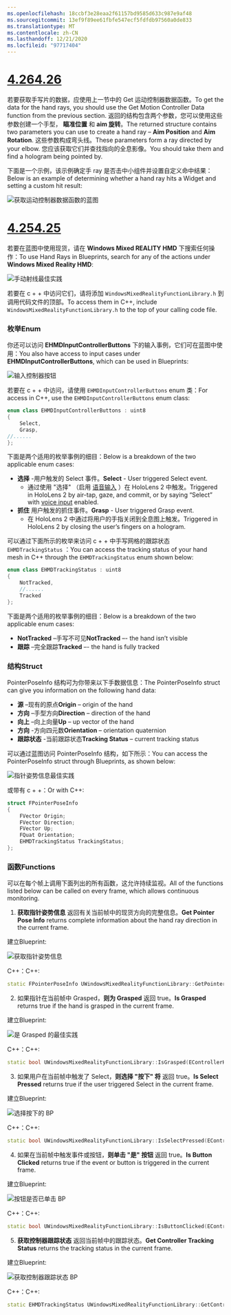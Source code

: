 ```yaml
---
ms.openlocfilehash: 18ccbf3e28eaa2f61157bd9585d633c987e9af48
ms.sourcegitcommit: 13ef9f89ee61fbfe547ecf5fdfdb97560a0de833
ms.translationtype: MT
ms.contentlocale: zh-CN
ms.lasthandoff: 12/21/2020
ms.locfileid: "97717404"
---
```

# <a name="426"></a>[<span data-ttu-id="63071-101">4.26</span><span class="sxs-lookup"><span data-stu-id="63071-101">4.26</span></span>](#tab/426)

<span data-ttu-id="63071-102">若要获取手写片的数据，应使用上一节中的 Get 运动控制器数据函数。</span><span class="sxs-lookup"><span data-stu-id="63071-102">To get the data for the hand rays, you should use the Get Motion Controller Data function from the previous section.</span></span> <span data-ttu-id="63071-103">返回的结构包含两个参数，您可以使用这些参数创建一个手型， **瞄准位置** 和 **aim 旋转**。</span><span class="sxs-lookup"><span data-stu-id="63071-103">The returned structure contains two parameters you can use to create a hand ray – **Aim Position** and **Aim Rotation**.</span></span> <span data-ttu-id="63071-104">这些参数构成弯头线。</span><span class="sxs-lookup"><span data-stu-id="63071-104">These parameters form a ray directed by your elbow.</span></span> <span data-ttu-id="63071-105">您应该获取它们并查找指向的全息影像。</span><span class="sxs-lookup"><span data-stu-id="63071-105">You should take them and find a hologram being pointed by.</span></span>

<span data-ttu-id="63071-106">下面是一个示例，该示例确定手 ray 是否击中小组件并设置自定义命中结果：</span><span class="sxs-lookup"><span data-stu-id="63071-106">Below is an example of determining whether a hand ray hits a Widget and setting a custom hit result:</span></span>

![获取运动控制器数据函数的蓝图](../images/unreal-hand-tracking-img-04.png) 

# <a name="425"></a>[<span data-ttu-id="63071-108">4.25</span><span class="sxs-lookup"><span data-stu-id="63071-108">4.25</span></span>](#tab/425)

<span data-ttu-id="63071-109">若要在蓝图中使用现货，请在 **Windows Mixed REALITY HMD** 下搜索任何操作：</span><span class="sxs-lookup"><span data-stu-id="63071-109">To use Hand Rays in Blueprints, search for any of the actions under **Windows Mixed Reality HMD**:</span></span>

![手动射线最佳实践](../images/unreal/hand-rays-bp.png)

<span data-ttu-id="63071-111">若要在 c + + 中访问它们，请将添加 `WindowsMixedRealityFunctionLibrary.h` 到调用代码文件的顶部。</span><span class="sxs-lookup"><span data-stu-id="63071-111">To access them in C++, include `WindowsMixedRealityFunctionLibrary.h` to the top of your calling code file.</span></span>

### <a name="enum"></a><span data-ttu-id="63071-112">枚举</span><span class="sxs-lookup"><span data-stu-id="63071-112">Enum</span></span>

<span data-ttu-id="63071-113">你还可以访问 **EHMDInputControllerButtons** 下的输入事例，它们可在蓝图中使用：</span><span class="sxs-lookup"><span data-stu-id="63071-113">You also have access to input cases under **EHMDInputControllerButtons**, which can be used in Blueprints:</span></span>

![输入控制器按钮](../images/unreal/input-controller-buttons.png)

<span data-ttu-id="63071-115">若要在 c + + 中访问，请使用 `EHMDInputControllerButtons` enum 类：</span><span class="sxs-lookup"><span data-stu-id="63071-115">For access in C++, use the `EHMDInputControllerButtons` enum class:</span></span>
```cpp
enum class EHMDInputControllerButtons : uint8
{
    Select,
    Grasp,
//......
};
```

<span data-ttu-id="63071-116">下面是两个适用的枚举事例的细目：</span><span class="sxs-lookup"><span data-stu-id="63071-116">Below is a breakdown of the two applicable enum cases:</span></span>

* <span data-ttu-id="63071-117">**选择** -用户触发的 Select 事件。</span><span class="sxs-lookup"><span data-stu-id="63071-117">**Select** - User triggered Select event.</span></span>
    * <span data-ttu-id="63071-118">通过使用 "选择" （启用 [语音输入](../unreal-voice-input.md) ）在 HoloLens 2 中触发。</span><span class="sxs-lookup"><span data-stu-id="63071-118">Triggered in HoloLens 2 by air-tap, gaze, and commit, or by saying “Select” with [voice input](../unreal-voice-input.md) enabled.</span></span>
* <span data-ttu-id="63071-119">**抓住** 用户触发的抓住事件。</span><span class="sxs-lookup"><span data-stu-id="63071-119">**Grasp** - User triggered Grasp event.</span></span>
    * <span data-ttu-id="63071-120">在 HoloLens 2 中通过将用户的手指关闭到全息图上触发。</span><span class="sxs-lookup"><span data-stu-id="63071-120">Triggered in HoloLens 2 by closing the user’s fingers on a hologram.</span></span>

<span data-ttu-id="63071-121">可以通过下面所示的枚举来访问 c + + 中手写网格的跟踪状态 `EHMDTrackingStatus` ：</span><span class="sxs-lookup"><span data-stu-id="63071-121">You can access the tracking status of your hand mesh in C++ through the `EHMDTrackingStatus` enum shown below:</span></span>

```cpp
enum class EHMDTrackingStatus : uint8
{
    NotTracked,
    //......
    Tracked
};
```

<span data-ttu-id="63071-122">下面是两个适用的枚举事例的细目：</span><span class="sxs-lookup"><span data-stu-id="63071-122">Below is a breakdown of the two applicable enum cases:</span></span>

* <span data-ttu-id="63071-123">**NotTracked** –手写不可见</span><span class="sxs-lookup"><span data-stu-id="63071-123">**NotTracked** –- the hand isn’t visible</span></span>
* <span data-ttu-id="63071-124">**跟踪** –完全跟踪</span><span class="sxs-lookup"><span data-stu-id="63071-124">**Tracked** –- the hand is fully tracked</span></span>

### <a name="struct"></a><span data-ttu-id="63071-125">结构</span><span class="sxs-lookup"><span data-stu-id="63071-125">Struct</span></span>

<span data-ttu-id="63071-126">PointerPoseInfo 结构可为你带来以下手数据信息：</span><span class="sxs-lookup"><span data-stu-id="63071-126">The PointerPoseInfo struct can give you information on the following hand data:</span></span>

* <span data-ttu-id="63071-127">**源** –现有的原点</span><span class="sxs-lookup"><span data-stu-id="63071-127">**Origin** – origin of the hand</span></span>
* <span data-ttu-id="63071-128">**方向** –手型方向</span><span class="sxs-lookup"><span data-stu-id="63071-128">**Direction** – direction of the hand</span></span>
* <span data-ttu-id="63071-129">**向上** –向上向量</span><span class="sxs-lookup"><span data-stu-id="63071-129">**Up** – up vector of the hand</span></span>
* <span data-ttu-id="63071-130">**方向** -方向四元数</span><span class="sxs-lookup"><span data-stu-id="63071-130">**Orientation** – orientation quaternion</span></span>
* <span data-ttu-id="63071-131">**跟踪状态** -当前跟踪状态</span><span class="sxs-lookup"><span data-stu-id="63071-131">**Tracking Status** – current tracking status</span></span>

<span data-ttu-id="63071-132">可以通过蓝图访问 PointerPoseInfo 结构，如下所示：</span><span class="sxs-lookup"><span data-stu-id="63071-132">You can access the PointerPoseInfo struct through Blueprints, as shown below:</span></span>

![指针姿势信息最佳实践](../images/unreal/pointer-pose-info-bp.png)

<span data-ttu-id="63071-134">或带有 c + +：</span><span class="sxs-lookup"><span data-stu-id="63071-134">Or with C++:</span></span>

```cpp
struct FPointerPoseInfo
{
    FVector Origin;
    FVector Direction;
    FVector Up;
    FQuat Orientation;
    EHMDTrackingStatus TrackingStatus;
};
```

### <a name="functions"></a><span data-ttu-id="63071-135">函数</span><span class="sxs-lookup"><span data-stu-id="63071-135">Functions</span></span>

<span data-ttu-id="63071-136">可以在每个帧上调用下面列出的所有函数，这允许持续监视。</span><span class="sxs-lookup"><span data-stu-id="63071-136">All of the functions listed below can be called on every frame, which allows continuous monitoring.</span></span>

1. <span data-ttu-id="63071-137">**获取指针姿势信息** 返回有关当前帧中的现货方向的完整信息。</span><span class="sxs-lookup"><span data-stu-id="63071-137">**Get Pointer Pose Info** returns complete information about the hand ray direction in the current frame.</span></span>

<span data-ttu-id="63071-138">建立</span><span class="sxs-lookup"><span data-stu-id="63071-138">Blueprint:</span></span>

![获取指针姿势信息](../images/unreal/get-pointer-pose-info.png)

<span data-ttu-id="63071-140">C++：</span><span class="sxs-lookup"><span data-stu-id="63071-140">C++:</span></span>
```cpp
static FPointerPoseInfo UWindowsMixedRealityFunctionLibrary::GetPointerPoseInfo(EControllerHand hand);
```

2. <span data-ttu-id="63071-141">如果指针在当前帧中 Grasped，**则为 Grasped** 返回 true。</span><span class="sxs-lookup"><span data-stu-id="63071-141">**Is Grasped** returns true if the hand is grasped in the current frame.</span></span>

<span data-ttu-id="63071-142">建立</span><span class="sxs-lookup"><span data-stu-id="63071-142">Blueprint:</span></span>

![是 Grasped 的最佳实践](../images/unreal/is-grasped-bp.png)

<span data-ttu-id="63071-144">C++：</span><span class="sxs-lookup"><span data-stu-id="63071-144">C++:</span></span>
```cpp
static bool UWindowsMixedRealityFunctionLibrary::IsGrasped(EControllerHand hand);
```

3. <span data-ttu-id="63071-145">如果用户在当前帧中触发了 Select，**则选择 "按下" 将** 返回 true。</span><span class="sxs-lookup"><span data-stu-id="63071-145">**Is Select Pressed** returns true if the user triggered Select in the current frame.</span></span>

<span data-ttu-id="63071-146">建立</span><span class="sxs-lookup"><span data-stu-id="63071-146">Blueprint:</span></span>

![选择按下的 BP](../images/unreal/is-select-pressed-bp.png)

<span data-ttu-id="63071-148">C++：</span><span class="sxs-lookup"><span data-stu-id="63071-148">C++:</span></span>
```cpp
static bool UWindowsMixedRealityFunctionLibrary::IsSelectPressed(EControllerHand hand);
```

4. <span data-ttu-id="63071-149">如果在当前帧中触发事件或按钮，**则单击 "是" 按钮** 返回 true。</span><span class="sxs-lookup"><span data-stu-id="63071-149">**Is Button Clicked** returns true if the event or button is triggered in the current frame.</span></span>

<span data-ttu-id="63071-150">建立</span><span class="sxs-lookup"><span data-stu-id="63071-150">Blueprint:</span></span>

![按钮是否已单击 BP](../images/unreal/is-button-clicked-bp.png)

<span data-ttu-id="63071-152">C++：</span><span class="sxs-lookup"><span data-stu-id="63071-152">C++:</span></span>
```cpp
static bool UWindowsMixedRealityFunctionLibrary::IsButtonClicked(EControllerHand hand, EHMDInputControllerButtons button);
```

5. <span data-ttu-id="63071-153">**获取控制器跟踪状态** 返回当前帧中的跟踪状态。</span><span class="sxs-lookup"><span data-stu-id="63071-153">**Get Controller Tracking Status** returns the tracking status in the current frame.</span></span>

<span data-ttu-id="63071-154">建立</span><span class="sxs-lookup"><span data-stu-id="63071-154">Blueprint:</span></span>

![获取控制器跟踪状态 BP](../images/unreal/get-controller-tracking-status-bp.png)

<span data-ttu-id="63071-156">C++：</span><span class="sxs-lookup"><span data-stu-id="63071-156">C++:</span></span>
```cpp
static EHMDTrackingStatus UWindowsMixedRealityFunctionLibrary::GetControllerTrackingStatus(EControllerHand hand);
```